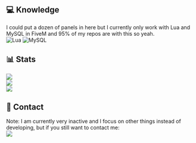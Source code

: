 ## 💻 Knowledge
I could put a dozen of panels in here but I currently only work with Lua and MySQL in FiveM and 95% of my repos are with this so yeah.<br/>
![Lua](https://img.shields.io/badge/lua-%232C2D72.svg?style=for-the-badge&logo=lua&logoColor=white) ![MySQL](https://img.shields.io/badge/mysql-%2300f.svg?style=for-the-badge&logo=mysql&logoColor=white) 

## 📊 Stats
![](https://github-readme-stats.vercel.app/api?username=Mirrrrrow&theme=dark&hide_border=false&include_all_commits=true&count_private=true&show_icons=true)<br/>
![](https://github-readme-streak-stats.herokuapp.com/?user=Mirrrrrow&theme=dark&hide_border=false)<br/>
![](https://github-readme-stats.vercel.app/api/top-langs/?username=Mirrrrrow&theme=dark&hide_border=false&include_all_commits=true&count_private=true&layout=compact&show_icons=true)

## 💬 Contact
Note: I am currently very inactive and I focus on other things instead of developing, but if you still want to contact me: <br/>
<a href="https://discordapp.com/users/261046946754461696" target="_blank"><img src="https://img.shields.io/badge/Discord-%235865F2.svg?style=for-the-badge&logo=discord&logoColor=white"></a>

